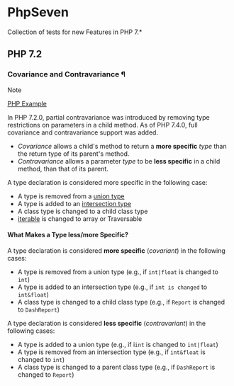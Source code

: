 # PhpSeven
Collection of tests for new Features in PHP 7.*


## PHP 7.2 

### Covariance and Contravariance ¶

> [!NOTE]
> [PHP Example](src/PhpSeven/Reports)

In PHP 7.2.0, partial contravariance was introduced by removing type restrictions on parameters in a child method. As of PHP 7.4.0, full covariance and contravariance support was added.

- <i>Covariance</i> allows a child's method to return a __more specific__ <var>type</var> than the return type of its parent's method. 
- <i>Contravariance</i> allows a parameter <var>type</var> to be __less specific__ in a child method, than that of its parent.

A type declaration is considered more specific in the following case:

- A type is removed from a [union type](https://www.php.net/manual/en/language.types.type-system.php#language.types.type-system.composite.union)
- A type is added to an [intersection type](https://www.php.net/manual/en/language.types.type-system.php#language.types.type-system.composite.intersection)
- A class type is changed to a child class type
- [iterable](https://www.php.net/manual/en/language.types.iterable.php) is changed to array or Traversable


#### What Makes a Type less/more Specific?

A type declaration is considered __more specific__ (*covariant*) in the following cases:

- A type is removed from a union type (e.g., if ```int|float``` is changed to ```int```)
- A type is added to an intersection type (e.g., if ```int is changed``` to ```int&float```)
- A class type is changed to a child class type (e.g., if ```Report``` is changed to ```DashReport```)


A type declaration is considered __less specific__ (*contravariant*) in the following cases:

- A type is added to a union type (e.g., if i```int``` is changed to ```int|float```)
- A type is removed from an intersection type (e.g., if ```int&float``` is changed to ```int```)
- A class type is changed to a parent class type (e.g., if ```DashReport``` is changed to ```Report```)
